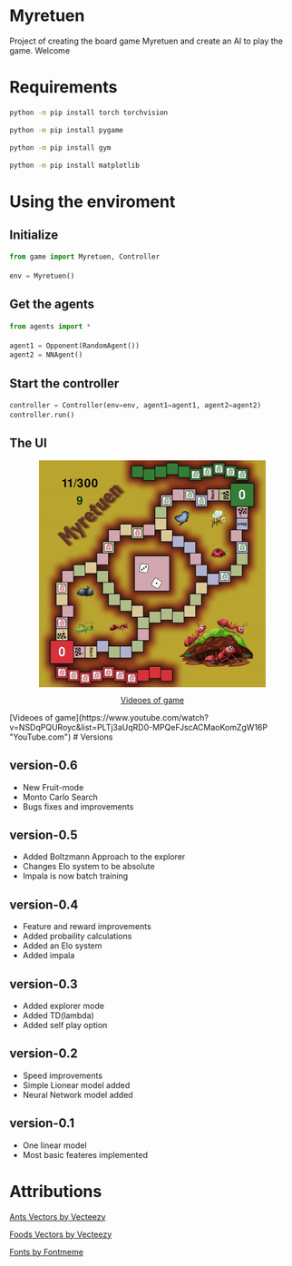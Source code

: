 # Myretuen

Project of creating the board game Myretuen and create an AI to play the game.
Welcome

# Requirements

```bash
python -m pip install torch torchvision
```

```bash
python -m pip install pygame
```

```bash
python -m pip install gym
```

```bash
python -m pip install matplotlib
```

# Using the enviroment

## Initialize

```python
from game import Myretuen, Controller

env = Myretuen()
```

## Get the agents

```python
from agents import *

agent1 = Opponent(RandomAgent())
agent2 = NNAgent()
```

## Start the controller

```python
controller = Controller(env=env, agent1=agent1, agent2=agent2)
controller.run()
```

## The UI

<p align="center">
  <img align="center" src="game.gif" width="400" height="400" />
</p>

 <p align="center"><a href="https://www.youtube.com/watch?v=NSDqPQURoyc&list=PLTj3aUqRD0-MPQeFJscACMaoKomZgW16P">Videoes of game</a></p>
[Videoes of game](https://www.youtube.com/watch?v=NSDqPQURoyc&list=PLTj3aUqRD0-MPQeFJscACMaoKomZgW16P "YouTube.com")
# Versions

## version-0.6

- New Fruit-mode
- Monto Carlo Search
- Bugs fixes and improvements

## version-0.5

- Added Boltzmann Approach to the explorer
- Changes Elo system to be absolute
- Impala is now batch training

## version-0.4

- Feature and reward improvements
- Added probaility calculations
- Added an Elo system
- Added impala

## version-0.3

- Added explorer mode
- Added TD(lambda)
- Added self play option

## version-0.2

- Speed improvements
- Simple Lionear model added
- Neural Network model added

## version-0.1

- One linear model
- Most basic feateres implemented

# Attributions

[Ants Vectors by Vecteezy](https://www.vecteezy.com/free-vector/ants "Vecteezy.com")

[Foods Vectors by Vecteezy](https://www.vecteezy.com/free-vector/food "Vecteezy.com")

[Fonts by Fontmeme](https://fontmeme.com/ "Fontmeme.com")
